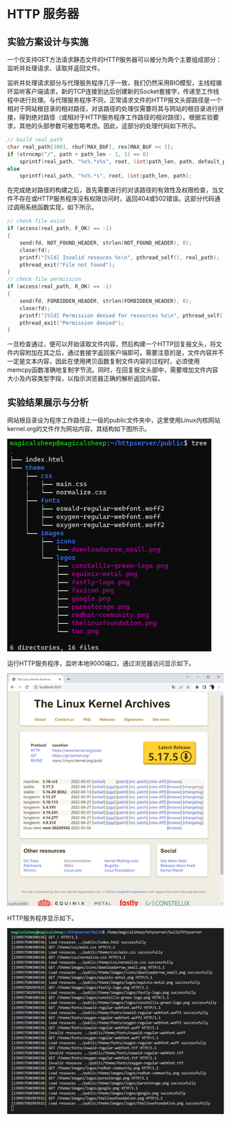 # HTTP 服务器

## 实验方案设计与实施

一个仅支持GET方法请求静态文件的HTTP服务器可以被分为两个主要组成部分：监听并处理请求、读取并返回文件。

监听并处理请求部分与代理服务程序几乎一致，我们仍然采用BIO模型，主线程循环监听客户端请求，新的TCP连接到达后创建新的Socket套接字，传递至工作线程中进行处理。与代理服务程序不同，正常请求文件的HTTP报文头部路径是一个相对于网站根目录的相对路径，对该路径的处理仅需要将其与网站的根目录进行拼接，得到绝对路径（或相对于HTTP服务程序工作路径的相对路径）。根据实验要求，其他的头部参数可被忽略考虑。因此，这部分的处理代码如下所示。

```c
// build real path
char real_path[100], rbuf[MAX_BUF], res[MAX_BUF << 1];
if (strncmp("/", path + path_len - 1, 1) == 0)
    sprintf(real_path, "%s%.*s%s", root, (int)path_len, path, default_page);
else
    sprintf(real_path, "%s%.*s", root, (int)path_len, path);
```

在完成绝对路径的构建之后，首先需要进行的对该路径的有效性及权限检查，当文件不存在或HTTP服务程序没有权限访问时，返回404或502错误。这部分代码通过调用系统函数实现，如下所示。

```c
// check file exist
if (access(real_path, F_OK) == -1)
{
    send(fd, NOT_FOUND_HEADER, strlen(NOT_FOUND_HEADER), 0);
    close(fd);
    printf("[%ld] Invalid resouces %s\n", pthread_self(), real_path);
    pthread_exit("File not found");
}
// check file permission
if (access(real_path, R_OK) == -1)
{
    send(fd, FORBIDDEN_HEADER, strlen(FORBIDDEN_HEADER), 0);
    close(fd);
    printf("[%ld] Permission denied for resources %s\n", pthread_self(), real_path);
    pthread_exit("Permission denied");
}
```

一旦检查通过，便可以开始读取文件内容，然后构建一个HTTP回复报文头，将文件内容附加在其之后，通过套接字返回客户端即可。需要注意的是，文件内容并不一定是文本内容，因此在使用拷贝函数复制文件内容的过程时，必须使用memcpy函数准确地复制字节流。同时，在回复报文头部中，需要增加文件内容大小及内容类型字段，以指示浏览器正确的解析返回内容。

## 实验结果展示与分析

网站根目录设为程序工作路径上一级的public文件夹中，这里使用Linux内核网站kernel.org的文件作为网站内容，其结构如下图所示。

![图片1](img/1.png)
 
运行HTTP服务程序，监听本地9000端口，通过浏览器访问显示如下。

![图片2](img/2.png)
 
HTTP服务程序显示如下。
 
![图片3](img/3.png)